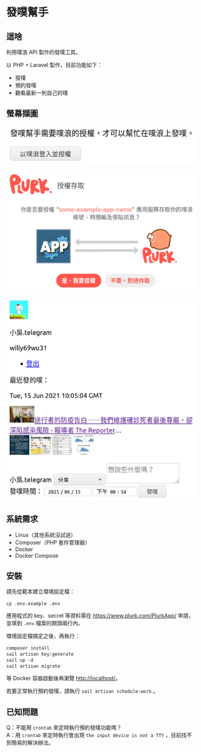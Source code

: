 # 發噗幫手

## 這啥

利用噗浪 API 製作的發噗工具。

以 PHP + Laravel 製作，目前功能如下：

* 發噗
* 預約發噗
* 觀看最新一則自己的噗

## 螢幕擷圖

![尚未登入的起始畫面](docs/plurk-login.png)

![透過噗浪授權的過程畫面](docs/plurk-authorization.png)

![登入後的畫面](docs/dashboard.png)

## 系統需求

- Linux（其他系統沒試過）
- Composer（PHP 套件管理器）
- Docker
- Docker Compose

## 安裝

請先從範本建立環境設定檔：

```shell
cp .env.example .env
```

應用程式的 key、secret 等資料需在 <https://www.plurk.com/PlurkApp/> 申請，並填到 `.env` 檔案的開頭兩行內。

環境設定檔搞定之後，再執行：

```shell
composer install
sail artisan key:generate
sail up -d
sail artisan migrate
```

等 Docker 容器啟動後再瀏覽 <http://localhost/>。

若要正常執行預約發噗，請執行 `sail artisan schedule:work` 。

## 已知問題

Q：不能用 `crontab` 來定時執行預約發噗功能嗎？  
A：用 `crontab` 來定時執行會出現 `the input device is not a TTY` ，目前找不到簡易的解決辦法。
